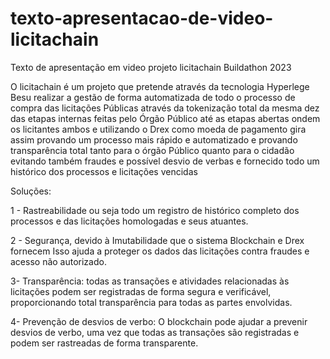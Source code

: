 # texto-apresentacao-de-video-licitachain
Texto de apresentação em video projeto licitachain Buildathon 2023

O licitachain é um projeto que pretende através da tecnologia Hyperlege Besu realizar a gestão de forma automatizada de todo o processo de compra das licitações Públicas através da tokenização total da mesma dez das etapas internas feitas pelo Órgão Público até as etapas abertas ondem os licitantes ambos e utilizando o Drex como moeda de pagamento gira assim provando um processo mais rápido e automatizado e provando transparência total tanto para o órgão Público quanto para o cidadão evitando também fraudes e possível desvio de verbas e fornecido todo um histórico dos processos e licitações vencidas

Soluções:

1 - Rastreabilidade ou seja todo um registro de histórico completo dos processos e
das licitações homologadas e seus atuantes.

2 - Segurança, devido à Imutabilidade que o sistema Blockchain e Drex fornecem Isso ajuda a proteger os dados das licitações contra fraudes e acesso não autorizado.

3- Transparência: todas as transações e atividades relacionadas às licitações podem ser registradas de forma segura e verificável, proporcionando total transparência para todas as partes envolvidas.

4- Prevenção de desvios de verbo: O blockchain pode ajudar a prevenir desvios de verbo, uma vez que todas as transações são registradas e podem ser rastreadas de forma transparente.
